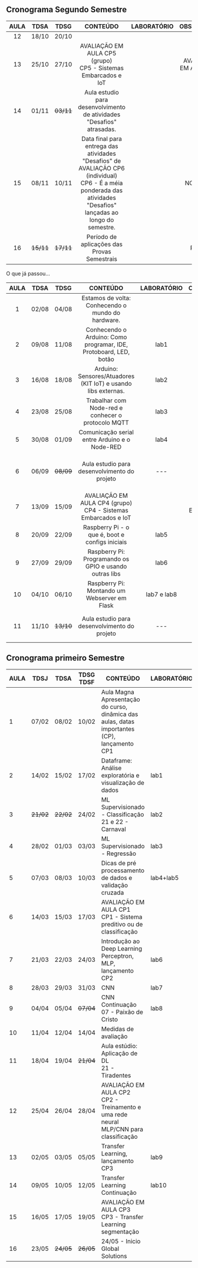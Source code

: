 ## Cronograma Segundo Semestre

| AULA | TDSA | TDSG | CONTEÚDO | LABORATÓRIO | OBSERVAÇÃO | Feriados |
|:---:|:---:|:---:|:---:|:---:|:---:|:---:|
| 12 | 18/10 | 20/10 |  |  |  |  |
| 13 | 25/10 | 27/10 | AVALIAÇÃO EM AULA CP5 (grupo)<br>CP5 - Sistemas Embarcados e IoT |  | AVALIAÇÃO EM AULA CP5 | Entrega - CP5 |
| 14 | 01/11 | <s>03/11</s> | Aula estudio para desenvolvimento de atividades "Desafios" atrasadas. |  |  | 02/11 (quinta-feira) - Finados |
| 15 | 08/11 | 10/11 | Data final para entrega das atividades "Desafios" de AVALIAÇÃO CP6 (individual)<br>CP6 - É a méia ponderada das atividades "Desafios" lançadas ao longo do semestre. |  | NOTA CP6 |  |
| 16 | <s>15/11</s> | <s>17/11</s> | Período de aplicações das Provas Semestrais |  | Provas |  |


O que já passou...

| AULA | TDSA | TDSG | CONTEÚDO | LABORATÓRIO | OBSERVAÇÃO | Feriados |
|:---:|:---:|:---:|:---:|:---:|:---:|:---:|
| 1 | 02/08 | 04/08 | Estamos de volta: Conhecendo o mundo do hardware. |  | 02/08 - Retorno das aulas |  |
| 2 | 09/08 | 11/08 | Conhecendo o Arduino: Como programar, IDE, Protoboard, LED, botão | lab1 |  |  |
| 3 | 16/08 | 18/08 | Arduino: Sensores/Atuadores (KIT IoT) e usando libs externas. | lab2 |  |  |
| 4 | 23/08 | 25/08 | Trabalhar com Node-red e conhecer o protocolo MQTT | lab3 |  |  |
| 5 | 30/08 | 01/09 | Comunicação serial entre Arduino e o Node-RED | lab4 |  |  |
| 6 | 06/09 | <s>08/09</s> | Aula estudio para desenvolvimento do projeto | --- |  | 07/09 (quinta-feira) - Independência do Brasil |
| 7 | 13/09 | 15/09 | AVALIAÇÃO EM AULA CP4 (grupo)<br>CP4 - Sistemas Embarcados e IoT |  | AVALIAÇÃO EM AULA CP4 | Entrega - CP4 |
| 8 | 20/09 | 22/09 | Raspberry Pi - o que é, boot e configs iniciais | lab5 |  |  |
| 9 | 27/09 | 29/09 | Raspberry Pi: Programando os GPIO e usando outras libs  | lab6 |  |  |
| 10 | 04/10 | 06/10 | Raspberry Pi: Montando um Webserver em Flask | lab7 e lab8 |  |  |
| 11 | 11/10 | <s>13/10</s> | Aula estudio para desenvolvimento do projeto | --- |  | 12/10 (quinta-feira) - N. Sr.a Aparecida |




## Cronograma primeiro Semestre

| AULA | TDSJ  | TDSA  | TDSG<br>TDSF | CONTEÚDO                                                                                        | LABORATÓRIO | OBSERVAÇÃO            |
| ---- | ----- | ----- | ------------ | ----------------------------------------------------------------------------------------------- | ----------- | --------------------- |
| 1    | 07/02 | 08/02 | 10/02        | Aula Magna<br>Apresentação do curso, dinâmica das aulas, datas importantes (CP), lançamento CP1 |             | Dinâmica offline      |
| 2    | 14/02 | 15/02 | 17/02        | Dataframe: Análise exploratória e visualização de dados                                         | lab1        |                       |
| 3    | <s>21/02</s> | <s>22/02</s> | 24/02        | ML Supervisionado - Classificação<br>21 e 22 - Carnaval                                         | lab2        |                       |
| 4    | 28/02 | 01/03 | 03/03        | ML Supervisionado - Regressão                                                                   | lab3        |                       |
| 5    | 07/03 | 08/03 | 10/03        | Dicas de pré processamento de dados e validação cruzada                                         | lab4+lab5   |                       |
| 6    | 14/03 | 15/03 | 17/03        | AVALIAÇÃO EM AULA CP1<br>CP1 - Sistema preditivo ou de classificação                            |             | AVALIAÇÃO EM AULA CP1 |
| 7    | 21/03 | 22/03 | 24/03        | Introdução ao Deep Learning<br>Perceptron, MLP, lançamento CP2                                  | lab6        |                       |
| 8    | 28/03 | 29/03 | 31/03        | CNN                                                                                             | lab7        |                       |
| 9    | 04/04 | 05/04 | <s>07/04</s>        | CNN Continuação<br>07 - Paixão de Cristo                                                        | lab8        |                       |
| 10   | 11/04 | 12/04 | 14/04        | Medidas de avaliação                                                                            |             |                       |
| 11   | 18/04 | 19/04 | <s>21/04</s>        | Aula estúdio: Aplicação de DL<br>21 - Tiradentes                                                |             |                       |
| 12   | 25/04 | 26/04 | 28/04        | AVALIAÇÃO EM AULA CP2<br>CP2 - Treinamento e uma rede neural MLP/CNN para classificação         |             | AVALIAÇÃO EM AULA CP2 |
| 13   | 02/05 | 03/05 | 05/05        | Transfer Learning, lançamento CP3                                                               | lab9        |                       |
| 14   | 09/05 | 10/05 | 12/05        | Transfer Learning Continuação                                                                   | lab10       |                       |
| 15   | 16/05 | 17/05 | 19/05        | AVALIAÇÃO EM AULA CP3<br>CP3 - Transfer Learning segmentação                                    |             | AVALIAÇÃO EM AULA CP3 |
| 16   | 23/05 | <s>24/05</s> | <s>26/05</s>        | 24/05 - Inicio Global Solutions                                                                 |             |
